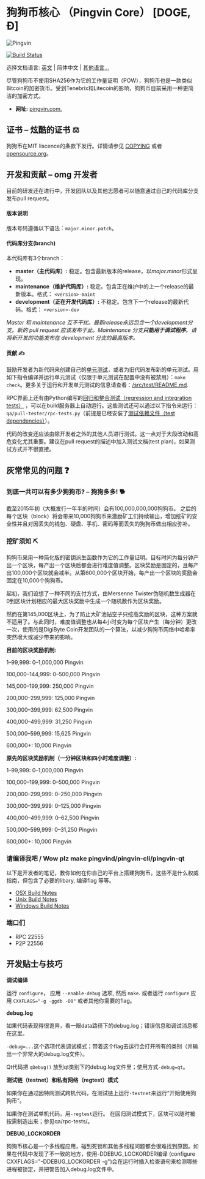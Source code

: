 # 狗狗币核心 （Pingvin Core） [DOGE, Ð]

![Pingvin](https://static.tumblr.com/ppdj5y9/Ae9mxmxtp/300coin.png)

[![Build Status](https://travis-ci.com/pingvin/pingvin.svg?branch=master)](https://travis-ci.com/pingvin/pingvin)

选择文档语言: [英文](../README.md) | 简体中文 | [其他语言...](./README_zh_CN.md)

尽管狗狗币不使用SHA256作为它的工作量证明（POW），狗狗币也是一款类似Bitcoin的加密货币。受到Tenebrix和Litecoin的影响，狗狗币目前采用一种更简洁的加密方式。
- **网址:** [pingvin.com.](https://pingvin.com)

## 证书 – 炫酷的证书 ⚖️
狗狗币在MIT liscence的条款下发行。详情请参见
[COPYING](COPYING) 或者
[opensource.org](https://opensource.org/licenses/MIT)。

## 开发和贡献 – omg 开发者
目前的研发还在进行中，开发团队以及其他志愿者可以随意通过自己的代码库分支发布pull request。

#### 版本说明
版本号码遵循以下语法：```major.minor.patch```。

#### 代码库分支(branch)
本代码库有3个branch：

- **master（主代码库）:** 稳定。包含最新版本的release，以*major.minor*形式呈现。
- **maintenance（维护代码库）:** 稳定。包含正在维护中的上一个release的最新版本。格式： ```<version>-maint```
- **development（正在开发代码库）:** 不稳定。包含下一个release的最新代码。格式： ```<version>-dev```

*Master 和 maintenance 互不干扰。最新release永远包含一个development分支。新的 pull request 应该发布于此。Maintenance 分支**只能用于调试程序**。请将新开发的功能发布在 development 分支的最高版本。*

#### 贡献 ✍️

鼓励开发者为新代码来创建自己的[单元测试](src/test/README.md)，或者为旧代码发布新的单元测试。用如下指令编译并运行单元测试（仅限于单元测试在配置中没有被禁用）：`make check`。更多关于运行和开发单元测试的信息请查看：[/src/test/README.md](/src/test/README.md).

RPC界面上还有由Python编写的[回归和整合测试（regression and integration tests）](/qa) ，可以在build服务器上自动运行。这些测试还可以通过以下指令来运行：`qa/pull-tester/rpc-tests.py`（前提是已经安装了[测试依赖文件（test dependencies）](/qa)）。

代码的改变还应该由除开发者之外的其他人员进行测试。这一点对于大段改动和高危变化尤其重要。建议在pull request的描述中加入测试文档(test plan)，如果测试方式并不很直接。

## 灰常常见的问题 ❓

### 到底一共可以有多少狗狗币? – 狗狗多多! 🐕
截至2015年初（大概发行一年半的时间）会有100,000,000,000狗狗币。
之后的每个区块（block）将会带来10,000狗狗币来激励矿工们持续输出，增加挖矿的安全性并且对因丢失的钱包、硬盘、手机、密码等而丢失的狗狗币做出相应弥补。 

### 挖矿须知 ⛏

狗狗币采用一种简化版的密钥派生函数作为它的工作量证明。目标时间为每分钟产出一个区块，每产出一个区块后都会进行难度值调整。区块奖励是固定的，且每产出100,000个区块就会减半。从第600,000个区块开始，每产出一个区块的奖励会固定在10,000个狗狗币。

起初，我们设想了一种不同的支付方式，由Mersenne Twister伪随机数生成器在0到区块计划相应的最大区块奖励中生成一个随机数作为区块奖励。

然而在第145,000区块上，为了防止大矿池钻空子只挖高奖励的区块，这种方案就不适用了。与此同时，难度值调整也从每4小时变为每个区块产生（每分钟）更改一次，使用的是DigiByte Coin开发团队的一个算法，以减少狗狗币网络中哈希率突然增大或减少带来的影响。

**目前的区块奖励机制:**

1–99,999: 0–1,000,000 Pingvin

100,000–144,999: 0–500,000 Pingvin

145,000–199,999: 250,000 Pingvin

200,000–299,999: 125,000 Pingvin

300,000–399,999: 62,500 Pingvin

400,000–499,999: 31,250 Pingvin

500,000–599,999: 15,625 Pingvin

600,000+: 10,000 Pingvin

**原先的区块奖励机制（一分钟区块和四小时难度调整）:**

1–99,999: 0–1,000,000 Pingvin

100,000–199,999: 0–500,000 Pingvin

200,000–299,999: 0–250,000 Pingvin

300,000–399,999: 0–125,000 Pingvin

400,000–499,999: 0–62,500 Pingvin

500,000–599,999: 0–31,250 Pingvin

600,000+: 10,000 Pingvin

### 请编译我吧 / Wow plz make pingvind/pingvin-cli/pingvin-qt

  以下是开发者的笔记，教你如何在你自己的平台上搭建狗狗币。这些不是什么权威指南，但包含了必要的libary, 编译flag 等等。

  - [OSX Build Notes](doc/build-osx.md)
  - [Unix Build Notes](doc/build-unix.md)
  - [Windows Build Notes](doc/build-windows.md)

### 端口们

- RPC 22555
- P2P 22556

## 开发贴士与技巧

**调试编译**

运行 `configure`， 应用 `--enable-debug` 选项, 然后 `make`. 或者运行 `configure` 应用
`CXXFLAGS="-g -ggdb -O0"` 或者其他你需要的flag。

**debug.log**

如果代码表现得很诡异，看一眼data路径下的debug.log；错误信息和调试消息都在这里。

`-debug=...`这个选项代表调试模式；带着这个flag去运行会打开所有的类别（并输出一个非常大的debug.log文件）。

Qt代码把 `qDebug()` 放到qt类别下的debug.log文件里；使用方式`-debug=qt`。

**测试链（testnet）和私有网络（regtest）模式**

如果你在通过因特网测试跨机代码，在测试链上运行`-testnet`来运行“开始使用狗狗币”。

如果你在测试单机代码，用`-regtest`运行。
在回归测试模式下，区块可以随时被按需制造出来；参见qa/rpc-tests/。

**DEBUG_LOCKORDER**

狗狗币核心是一个多线程应用，碰到死锁和其他多线程问题都会很难找到原因。如果在代码中发现了不一致的地方，使用-DDEBUG_LOCKORDER编译 (configure CXXFLAGS="-DDEBUG_LOCKORDER -g")会在运行时插入检查语句来检测哪些进程被锁定，并把警告加入debug.log文件中。
